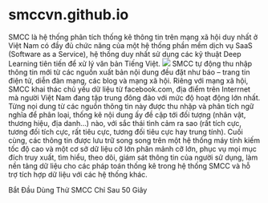 # smccvn.github.io

SMCC là hệ thống phân tích thống kê thông tin trên mạng xã hội duy nhất ở Việt Nam có đầy đủ chức năng của một hệ thống phần mềm dịch vụ SaaS (Software as a Service), hệ thống duy nhất sử dụng các kỹ thuật Deep Learning tiên tiến để xử lý văn bản Tiếng Việt.
<img src="http://orm.vn/Modules/CMS/Upload/1/FullSizeRender%20(1).jpg">
SMCC tự động thu nhập thông tin mới từ các nguồn xuất bản nội dung đều đặt như báo – trang tin điện tử, diễn đàn mạng, các blog và mạng xã hội. Riêng với mạng xã hội, SMCC khai thác chủ yếu dữ liệu từ facebook.com, địa điểm trên Interrnet mà người Việt Nam đang tập trung đông đảo với mức độ hoạt động lớn nhất. Từng nọi dung từ các nguồn thông tin này được thu nhập và phân tích ngữ nghĩa để phân loại, thống kê nội dung ấy đề cập tới đối tượng (nhân vật, thương hiệu, địa danh…) nào, với sắc thái tình cảm ra sao (rất tích cực, tương đối tích cực, rất tiêu cực, tương đối tiêu cực hay trung tính). Cuối cùng, các thông tin được lưu trữ song song trên một hệ thống máy tính kiếm tốc độ cao và một cơ sở dữ liệu cỡ lớn phân mảnh cỡ lớn, phục vụ mọi mục đích truy xuất, tìm hiểu, theo dõi, giám sát thông tin của người sử dụng, làm nền tảng dữ liệu cho các pháp toán thống kê trong hệ thống SMCC và hỗ trợ tích hợp dữ liệu với các hệ thống khác.

Bắt Đầu Dùng Thử SMCC Chỉ Sau 50 Giây
